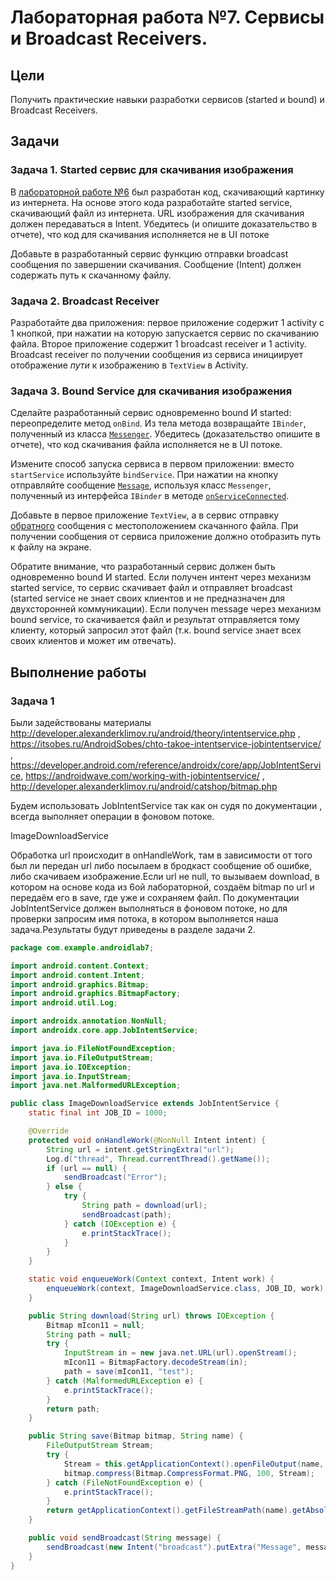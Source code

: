 # Лабораторная работа №7. Сервисы и Broadcast Receivers.

## Цели
Получить практические навыки разработки сервисов (started и bound) и Broadcast Receivers.

## Задачи
### Задача 1. Started сервис для скачивания изображения
В [лабораторной работе №6](../06/TASK.md) был разработан код, скачивающий картинку из интернета. На основе этого кода разработайте started service, скачивающий файл из интернета. URL изображения для скачивания должен передаваться в Intent. Убедитесь (и опишите доказательство в отчете), что код для скачивания исполняется не в UI потоке

Добавьте в разработанный сервис функцию отправки broadcast сообщения по завершении скачивания. Сообщение (Intent) должен содержать путь к скачанному файлу.

### Задача 2. Broadcast Receiver
Разработайте два приложения: первое приложение содержит 1 activity с 1 кнопкой, при нажатии на которую запускается сервис по скачиванию файла. Второе приложение содержит 1 broadcast receiver и 1 activity. Broadcast receiver по получении сообщения из сервиса инициирует отображение *пути* к изображению в `TextView` в Activity.

### Задача 3. Bound Service для скачивания изображения
Сделайте разработанный сервис одновременно bound И started: переопределите метод `onBind`. Из тела метода возвращайте `IBinder`, полученный из класса [`Messenger`](https://developer.android.com/guide/components/bound-services?hl=ru#Messenger). Убедитесь (доказательство опишите в отчете), что код скачивания файла исполняется не в UI потоке.

Измените способ запуска сервиса в первом приложении: вместо `startService` используйте `bindService`. При нажатии на кнопку отправляйте сообщение [`Message`](https://developer.android.com/reference/android/os/Message.html?hl=ru), используя класс `Messenger`, полученный из интерфейса `IBinder` в методе [`onServiceConnected`](https://developer.android.com/reference/android/content/ServiceConnection.html?hl=ru#onServiceConnected(android.content.ComponentName,%20android.os.IBinder)).

Добавьте в первое приложение `TextView`, а в сервис отправку [обратного](https://developer.android.com/reference/android/os/Message.html?hl=ru#replyTo) сообщения с местоположением скачанного файла. При получении сообщения от сервиса приложение должно отобразить путь к файлу на экране.

Обратите внимание, что разработанный сервис должен быть одновременно bound И started. Если получен интент через механизм started service, то сервис скачивает файл и отправляет broadcast (started service не знает своих клиентов и не предназначен для двухсторонней коммуникации). Если получен message через механизм bound service, то скачивается файл и результат отправляется тому клиенту, который запросил этот файл (т.к. bound service знает всех своих клиентов и может им отвечать).

## Выполнение работы

### Задача 1

Были задействованы материалы http://developer.alexanderklimov.ru/android/theory/intentservice.php , https://itsobes.ru/AndroidSobes/chto-takoe-intentservice-jobintentservice/ , https://developer.android.com/reference/androidx/core/app/JobIntentService, https://androidwave.com/working-with-jobintentservice/ ,
http://developer.alexanderklimov.ru/android/catshop/bitmap.php

Будем использовать JobIntentService так как он судя по документации , всегда выполняет операции в фоновом потоке.

ImageDownloadService

Обработка url происходит в onHandleWork, там в зависимости от того был ли передан url либо посылаем в бродкаст сообщение об ошибке, либо скачиваем изображение.Если url не null, 
то вызываем download, в котором на основе кода из 6ой лабораторной, создаём bitmap по url и передаём его в save, где уже и сохраняем файл. По документации JobIntentService должен выполняться в фоновом потоке, но для проверки запросим имя потока, в котором выполняется наша задача.Результаты будут приведены в разделе задачи 2.

```java
package com.example.androidlab7;

import android.content.Context;
import android.content.Intent;
import android.graphics.Bitmap;
import android.graphics.BitmapFactory;
import android.util.Log;

import androidx.annotation.NonNull;
import androidx.core.app.JobIntentService;

import java.io.FileNotFoundException;
import java.io.FileOutputStream;
import java.io.IOException;
import java.io.InputStream;
import java.net.MalformedURLException;

public class ImageDownloadService extends JobIntentService {
    static final int JOB_ID = 1000;

    @Override
    protected void onHandleWork(@NonNull Intent intent) {
        String url = intent.getStringExtra("url");
        Log.d("thread", Thread.currentThread().getName());
        if (url == null) {
            sendBroadcast("Error");
        } else {
            try {
                String path = download(url);
                sendBroadcast(path);
            } catch (IOException e) {
                e.printStackTrace();
            }
        }
    }

    static void enqueueWork(Context context, Intent work) {
        enqueueWork(context, ImageDownloadService.class, JOB_ID, work);
    }

    public String download(String url) throws IOException {
        Bitmap mIcon11 = null;
        String path = null;
        try {
            InputStream in = new java.net.URL(url).openStream();
            mIcon11 = BitmapFactory.decodeStream(in);
            path = save(mIcon11, "test");
        } catch (MalformedURLException e) {
            e.printStackTrace();
        }
        return path;
    }

    public String save(Bitmap bitmap, String name) {
        FileOutputStream Stream;
        try {
            Stream = this.getApplicationContext().openFileOutput(name, Context.MODE_PRIVATE);
            bitmap.compress(Bitmap.CompressFormat.PNG, 100, Stream);
        } catch (FileNotFoundException e) {
            e.printStackTrace();
        }
        return getApplicationContext().getFileStreamPath(name).getAbsolutePath();
    }

    public void sendBroadcast(String message) {
        sendBroadcast(new Intent("broadcast").putExtra("Message", message));
    }
}

```
